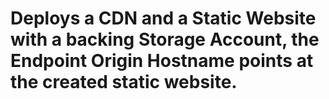 # Deploys a CDN and a Static Website with a backing Storage Account, the Endpoint Origin Hostname points at the created static website.
